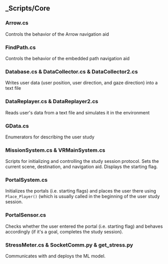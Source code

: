 ## _Scripts/Core

### Arrow.cs
Controls the behavior of the Arrow navigation aid
### FindPath.cs
Controls the behavior of the embedded path navigation aid

### Database.cs &  DataCollector.cs & DataCollector2.cs
Writes user data (user position, user direction, and gaze direction) into a text file
### DataReplayer.cs & DataReplayer2.cs
Reads user's data from a text file and simulates it in the environment

### GData.cs
Enumerators for describing the user study 

### MissionSystem.cs & VRMainSystem.cs
Scripts for initializing and controlling the study session protocol. Sets the current scene, destination, and navigation aid. Displays the starting flag.

### PortalSystem.cs 
Initializes the portals (i.e. starting flags) and places the user there using ```Place_Player()``` (which is usually called in the beginning of the user study session. 

### PortalSensor.cs
Checks whether the user entered the portal (i.e. starting flag) and behaves accordingly (if it's a goal, completes the study session). 

### StressMeter.cs & SocketComm.py & get_stress.py
Communicates with and deploys the ML model.
